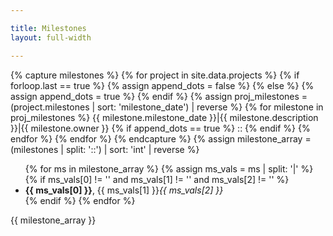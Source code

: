 ```yaml
---

title: Milestones
layout: full-width

---
```

<div class='milestones'>
{% capture milestones %}
{% for project in site.data.projects %}
    {% if forloop.last == true %}
    {% assign append_dots = false %}
    {% else %}
    {% assign append_dots = true %}
    {% endif %}
    {% assign proj_milestones = (project.milestones | sort: 'milestone_date') | reverse %}
    {% for milestone in proj_milestones  %}
      {{ milestone.milestone_date }}|{{ milestone.description }}|{{ milestone.owner }}
    {% if append_dots == true %}
      ::
    {% endif %}
    {% endfor %}
{% endfor %}
{% endcapture %}
{% assign milestone_array = (milestones | split: '::') | sort: 'int' | reverse %}
<ul>
{% for ms in milestone_array %}
   {% assign ms_vals = ms | split: '|' %}
   {% if ms_vals[0] != '' and ms_vals[1] != '' and ms_vals[2] != '' %}
    <li><strong>{{ ms_vals[0] }}</strong>, {{ ms_vals[1] }}<i>{{ ms_vals[2] }}</i></li>
   {% endif %}
{% endfor %}
</ul>
    
{{ milestone_array }}
</div>
